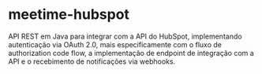 # meetime-hubspot
API REST em Java para integrar com a API do HubSpot, implementando autenticação via OAuth 2.0, mais especificamente com o fluxo de authorization code flow, a implementação de endpoint de integração com a API e o recebimento de notificações via webhooks.
